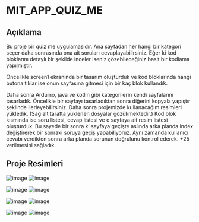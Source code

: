 # MIT_APP_QUIZ_ME

## Açıklama
Bu proje bir quiz me uygulamasıdır. Ana sayfadan her hangi bir kategori seçer daha sonrasında ona ait soruları cevaplayabilirsiniz.
Eğer ki kod bloklarını detaylı bir şekilde inceler iseniz çözebileceğiniz basit bir kodlama yapılmıştır.

Öncelikle screen1 ekranında bir tasarım oluşturduk ve kod bloklarında hangi butona tıklar ise onun sayfasına gitmesi için bir kaç blok kullandık.

Daha sonra Arduino, java ve kotlin gibi kategorilerin kendi sayfalarını tasarladık. Öncelikle bir sayfayı tasarladıktan sonra diğerini kopyala yapıştır şeklinde ilerleyebilirsiniz. Daha sonra projemizde kullanacağım resimleri yükledik. (Sağ alt tarafta yüklenen dosyalar gözükmektedir.) Kod blok kısmında ise soru listesi, cevap listesi ve o sayfaya ait resim listesi oluşturduk. Bu sayede bir sonra ki sayfaya geçişte aslında arka planda index değiştirerek bir sonraki soruya geçiş yapabiliyoruz. Aynı zamanda kullanıcı cevabı verdikten sonra arka planda sorunun doğrulunu kontrol ederek. +25 verilmesini sağladık.

## Proje Resimleri

![image](https://user-images.githubusercontent.com/53540561/124223313-2c0be680-db0c-11eb-9c0c-02d59d3f0635.png)
![image](https://user-images.githubusercontent.com/53540561/124223337-329a5e00-db0c-11eb-9bf3-2e357c5c7061.png)

![image](https://user-images.githubusercontent.com/53540561/124223352-39c16c00-db0c-11eb-836d-5cf6871a3c69.png)
![image](https://user-images.githubusercontent.com/53540561/124223373-40e87a00-db0c-11eb-8bbe-c3d640dc07e9.png)

![image](https://user-images.githubusercontent.com/53540561/124223387-4940b500-db0c-11eb-8351-75dd55585a7e.png)
![image](https://user-images.githubusercontent.com/53540561/124223399-4fcf2c80-db0c-11eb-8a72-000f870522a7.png)

![image](https://user-images.githubusercontent.com/53540561/124223427-5f4e7580-db0c-11eb-90aa-e578847ac2de.png)
![image](https://user-images.githubusercontent.com/53540561/124223413-578ed100-db0c-11eb-8a73-8049ac8cf128.png)

